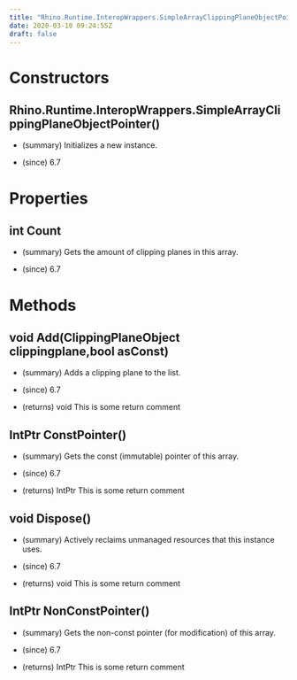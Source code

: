 ```yaml
---
title: "Rhino.Runtime.InteropWrappers.SimpleArrayClippingPlaneObjectPointer"
date: 2020-03-10 09:24:55Z
draft: false
---
```


# Constructors
## Rhino.Runtime.InteropWrappers.SimpleArrayClippingPlaneObjectPointer()
- (summary) 
     Initializes a new  instance.
     
- (since) 6.7
# Properties
## int Count
- (summary) 
     Gets the amount of clipping planes in this array.
     
- (since) 6.7
# Methods
## void Add(ClippingPlaneObject clippingplane,bool asConst)
- (summary) 
     Adds a clipping plane to the list.
     
- (since) 6.7
- (returns) void This is some return comment
## IntPtr ConstPointer()
- (summary) 
     Gets the const (immutable) pointer of this array.
     
- (since) 6.7
- (returns) IntPtr This is some return comment
## void Dispose()
- (summary) 
     Actively reclaims unmanaged resources that this instance uses.
     
- (since) 6.7
- (returns) void This is some return comment
## IntPtr NonConstPointer()
- (summary) 
     Gets the non-const pointer (for modification) of this array.
     
- (since) 6.7
- (returns) IntPtr This is some return comment
